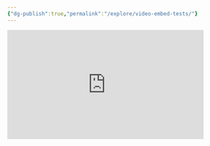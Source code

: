 ```yaml
---
{"dg-publish":true,"permalink":"/explore/video-embed-tests/"}
---
```


<iframe width="450" height="250" src="https://www.youtube.com/embed/Pwe-pA6TaZk" title="YouTube video player" frameborder="0" allow="accelerometer; autoplay; clipboard-write; encrypted-media; gyroscope; picture-in-picture" allowfullscreen></iframe>
